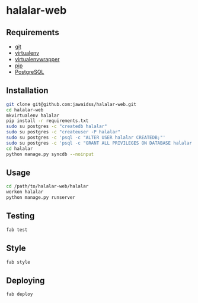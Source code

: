# halalar-web

## Requirements

* [git](http://www.git-scm.com/)
* [virtualenv](http://www.virtualenv.org/)
* [virtualenvwrapper](http://virtualenvwrapper.readthedocs.org/)
* [pip](http://www.pip-installer.org/)
* [PostgreSQL](http://www.postgresql.org/)

## Installation

```bash
git clone git@github.com:jawaidss/halalar-web.git
cd halalar-web
mkvirtualenv halalar
pip install -r requirements.txt
sudo su postgres -c "createdb halalar"
sudo su postgres -c "createuser -P halalar"
sudo su postgres -c 'psql -c "ALTER USER halalar CREATEDB;"'
sudo su postgres -c 'psql -c "GRANT ALL PRIVILEGES ON DATABASE halalar TO halalar;"'
cd halalar
python manage.py syncdb --noinput
```

## Usage

```bash
cd /path/to/halalar-web/halalar
workon halalar
python manage.py runserver
```

## Testing

```bash
fab test
```

## Style

```bash
fab style
```

## Deploying

```bash
fab deploy
```